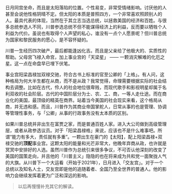 日月同宫坐命，而且是太阳落陷的位置。个性易变，非常受情绪影响。讨厌他的人甚至会说他性格阴晴不定。但太阳的本质是普照四方，一个非常喜欢照顾别人的人。最具代表的体现，当然在于其立志当选总统，以拯救美国的经济和百姓。与很多总统参选人不同，川普参选总统不但不能谋得经济上的利益，反而要以牺牲个人利益为代价。虽说也有取得个人声望的私心，谁没有一点个人愿景呢？但川普总统为国家和黎民服务的愿心，是不容怀疑的。



川普一生经历四次破产，最后都能逢凶化吉。而且是父亲给了他极大的、实质性的帮助。父母宫飞禄入命宫，加上事业宫的「天梁星」 —— 一颗消灾解难的化厄之星。这一点在命盘早已埋下伏笔。



事业宫阳梁昌禄加双禄交驰，符合古书上标准的官至公卿的「上格」。有人问，这种格局为何大半生都在从商，而不是从政？我常觉得，命理需要根据实际的社会结构去调整。比如在古代，伶人的社会地位很卑贱，而现代歌手和影视明星却属于名利双收的社会阶层。古代的中国阶层分为士、农、工、商，一等人走仕途。而在商业化的美国，最顶级的精英在商界。站着当今美国的社会现实来看，这个格局从商，并无违和感。而且，川普作为其商业帝国掌舵人，日常从事的也是管理、协调等管理性事务，与「公卿」从事的行政事务没有太本质的区别。



如果川普总统并非出生在富贾之家，而是普通百姓人家。进入大公司做到高级管理层，或者从政参选议员。对于「阳梁昌禄格」来说，应该也不是什么难事吧。所谓“能力有多大，责任就有多重”。一颗出生在豪门的【太阳】，配上阳梁昌禄+双禄交驰的**顶配**事业宫。这颗太阳的能量和光芒非常大，他晚年弃商从政，也许就是冥冥中安排好的人选。虽然川普作为总统引来很多争议，不可否认他深刻的改变了美国的国策走向，并且他的「川普主义」隐隐的也在将来成为共和党一面聚拢人气的大旗。从川普下一个大运看（开始于2021年），日月进入「交友宫」。对于一个总统以及知名人士，交友宫即是他的追随着者、全国乃至全世界的普通人。他的影响力会继续发挥着更为广泛和深远的影响。



> 以后再慢慢补充其它的解读。





